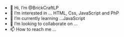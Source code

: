 - 👋 Hi, I’m @BrickCraftLP
- 👀 I’m interested in ... HTML, Css, JavaScript and PhP
- 🌱 I’m currently learning ...JavaScript
- 💞️ I’m looking to collaborate on ...
- 📫 How to reach me ...

<!---
BrickCraftLP/BrickCraftLP is a ✨ special ✨ repository because its `README.md` (this file) appears on your GitHub profile.
You can click the Preview link to take a look at your changes.
--->
